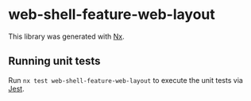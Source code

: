 # web-shell-feature-web-layout

This library was generated with [Nx](https://nx.dev).

## Running unit tests

Run `nx test web-shell-feature-web-layout` to execute the unit tests via [Jest](https://jestjs.io).
